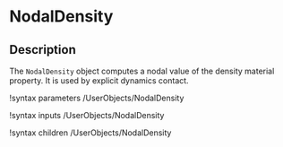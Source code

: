 # NodalDensity

## Description

The `NodalDensity` object computes a nodal value of the
density material property. It is used by explicit dynamics contact.


!syntax parameters /UserObjects/NodalDensity

!syntax inputs /UserObjects/NodalDensity

!syntax children /UserObjects/NodalDensity
